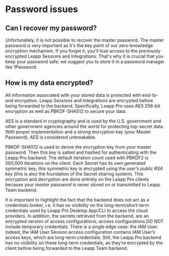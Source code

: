 # Password issues

## Can I recover my password?

Unfortunately, it is not possible to recover the master password. The master password is very important as it's the key point of our zero-knowledge encryption mechanism.
If you forget it, you'll lose access to the previously encrypted Leapp Sessions and Integrations.
That's why it is crucial that you keep your password safe; we suggest you to store it in a password manager like 1Password.

## How is my data encrypted?

All information associated with your stored data is protected with end-to-end encryption. 
Leapp Sessions and Integrations are encrypted before being forwarded to the backend. 
Specifically, Leapp Pro uses AES 256-bit encryption as well as PBKDF-SHA512 to secure your data.

AES is a standard in cryptography and is used by the U.S. government and other government
agencies around the world for protecting top-secret data. With proper implementation and a
strong encryption key (your Master Password), AES is considered unbreakable.

PBKDF-SHA512 is used to derive the encryption key from your master password. Then this
key is salted and hashed for authenticating with the Leapp Pro backend. The default iteration
count used with PBKDF2 is 500,000 iterations on the client. Each Secret has its own generated symmetric key; 
this symmetric key is encrypted using the user’s *public RSA key* (this is also the foundation of the Secret sharing system). 
This encryption and decryption are done entirely on the Leapp Pro clients because your *master password* is never stored on or transmitted to Leapp Team backend.

It is important to highlight the fact that the backend does not act as a credentials broker, i.e. it has no visibility on the long-term/short-term credentials 
used by Leapp Pro Desktop App/CLI to access the cloud providers. In addition, the secrets retrieved from the backend, are an encrypted version of access configurations;
access configurations DO NOT include temporary credentials. There is a single edge case: the IAM User. 
Indeed, the IAM User Session access configuration contains IAM User’s access keys, which are long-term credentials. 
Still, the Leapp Pro backend has no visibility on these long-term credentials, as they’re encrypted by the client before being forwarded to the Leapp Team backend.
